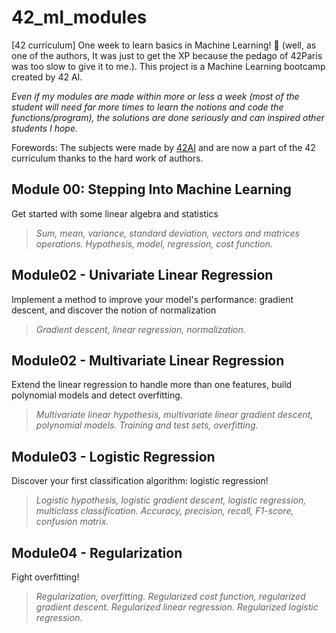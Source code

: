 # 42_ml_modules
[42 curriculum] One week to learn basics in Machine Learning! 🤖 (well, as one of the authors, It was just to get the XP because the pedago of 42Paris was too slow to give it to me.). This project is a Machine Learning bootcamp created by 42 AI.

*Even if my modules are made within more or less a week (most of the student will need far more times to learn the notions and code the functions/program), the solutions are done seriously and can inspired other students I hope.*

Forewords:
The subjects were made by [42AI](https://github.com/42-AI) and are now a part of the 42 curriculum thanks to the hard work of authors.

## Module 00: Stepping Into Machine Learning
Get started with some linear algebra and statistics
> *Sum, mean, variance, standard deviation, vectors and matrices operations. Hypothesis, model, regression, cost function.*

## Module02 - Univariate Linear Regression
Implement a method to improve your model's performance: gradient descent, and discover the notion of normalization
> *Gradient descent, linear regression, normalization.*

## Module02 - Multivariate Linear Regression
Extend the linear regression to handle more than one features, build polynomial models and detect overfitting.
> *Multivariate linear hypothesis, multivariate linear gradient descent, polynomial models. Training and test sets, overfitting.*

## Module03 - Logistic Regression
Discover your first classification algorithm: logistic regression!
> *Logistic hypothesis, logistic gradient descent, logistic regression, multiclass classification. Accuracy, precision, recall, F1-score, confusion matrix.*

## Module04 - Regularization
Fight overfitting!
> *Regularization, overfitting. Regularized cost function, regularized gradient descent. Regularized linear regression. Regularized logistic regression.*
